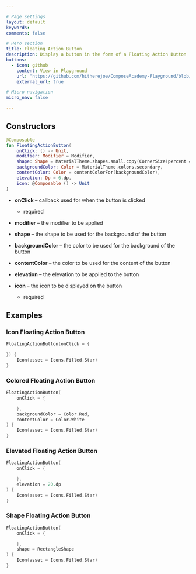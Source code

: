 ```yaml
---

# Page settings
layout: default
keywords:
comments: false

# Hero section
title: Floating Action Button
description: Display a button in the form of a Floating Action Button
buttons:
  - icon: github
    content: View in Playground
    url: "https://github.com/hitherejoe/ComposeAcademy-Playground/blob/master/app/src/main/java/co/joebirch/composeplayground/material/floatingActionButton.kt"
    external_url: true

# Micro navigation
micro_nav: false

---
```


## Constructors

```kotlin
@Composable
fun FloatingActionButton(
    onClick: () -> Unit,
    modifier: Modifier = Modifier,
    shape: Shape = MaterialTheme.shapes.small.copy(CornerSize(percent = 50)),
    backgroundColor: Color = MaterialTheme.colors.secondary,
    contentColor: Color = contentColorFor(backgroundColor),
    elevation: Dp = 6.dp,
    icon: @Composable () -> Unit
)
```

* **onClick** – callback used for when the button is clicked
  * required

* **modifier** – the modifier to be applied

* **shape** – the shape to be used for the background of the button

* **backgroundColor** – the color to be used for the background of the button

* **contentColor** – the color to be used for the content of the button

* **elevation** – the elevation to be applied to the button

* **icon** – the icon to be displayed on the button
  * required

## Examples

### Icon Floating Action Button
  
```kotlin
FloatingActionButton(onClick = {

}) {
    Icon(asset = Icons.Filled.Star)
}
```

### Colored Floating Action Button
  
```kotlin
FloatingActionButton(
    onClick = {

    },
    backgroundColor = Color.Red,
    contentColor = Color.White
) {
    Icon(asset = Icons.Filled.Star)
}
```

### Elevated Floating Action Button

```kotlin
FloatingActionButton(
    onClick = {

    },
    elevation = 20.dp
) {
    Icon(asset = Icons.Filled.Star)
}
```

### Shape Floating Action Button

```kotlin
FloatingActionButton(
    onClick = {

    },
    shape = RectangleShape
) {
    Icon(asset = Icons.Filled.Star)
}
```